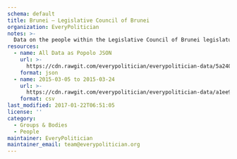 ```yaml
---
schema: default
title: Brunei — Legislative Council of Brunei
organization: EveryPolitician
notes: >-
  Data on the people within the Legislative Council of Brunei legislature of Brunei.
resources:
  - name: All Data as Popolo JSON
    url: >-
      https://cdn.rawgit.com/everypolitician/everypolitician-data/5a2407bb21040740bfd2d1ee6a9417916add031a/data/Brunei/Legislative_Council/ep-popolo-v1.0.json
    format: json
  - name: 2015-03-05 to 2015-03-24
    url: >-
      https://cdn.rawgit.com/everypolitician/everypolitician-data/a1ee914c2e9714d5f3dbcb5e8c3f9ddde471ec2d/data/Brunei/Legislative_Council/term-11.csv
    format: csv
last_modified: 2017-01-22T06:51:05
license: ''
category:
  - Groups & Bodies
  - People
maintainer: EveryPolitician
maintainer_email: team@everypolitician.org
---
```

